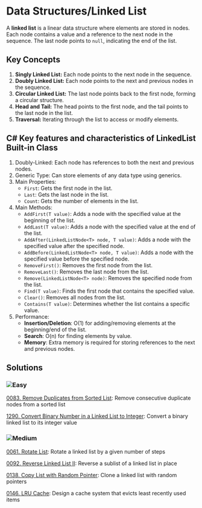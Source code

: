 # Data Structures/Linked List

A **linked list** is a linear data structure where elements are stored in nodes. Each node contains a value and a reference to the next node in the sequence. The last node points to `null`, indicating the end of the list.

## Key Concepts

1. **Singly Linked List:** Each node points to the next node in the sequence.
2. **Doubly Linked List:** Each node points to the next and previous nodes in the sequence.
3. **Circular Linked List:** The last node points back to the first node, forming a circular structure.
4. **Head and Tail:** The head points to the first node, and the tail points to the last node in the list.
5. **Traversal:** Iterating through the list to access or modify elements.

## C# Key features and characteristics of LinkedList<T> Built-in Class

1. Doubly-Linked: Each node has references to both the next and previous nodes.
2. Generic Type: Can store elements of any data type using generics.
3. Main Properties:
    - `First`: Gets the first node in the list.
    - `Last`: Gets the last node in the list.
    - `Count`: Gets the number of elements in the list.
4. Main Methods:
    - `AddFirst(T value)`: Adds a node with the specified value at the beginning of the list.
    - `AddLast(T value)`: Adds a node with the specified value at the end of the list.
    - `AddAfter(LinkedListNode<T> node, T value)`: Adds a node with the specified value after the specified node.
    - `AddBefore(LinkedListNode<T> node, T value)`: Adds a node with the specified value before the specified node.
    - `RemoveFirst()`: Removes the first node from the list.
    - `RemoveLast()`: Removes the last node from the list.
    - `Remove(LinkedListNode<T> node)`: Removes the specified node from the list.
    - `Find(T value)`: Finds the first node that contains the specified value.
    - `Clear()`: Removes all nodes from the list.
    - `Contains(T value)`: Determines whether the list contains a specific value.
5. Performance:
    - **Insertion/Deletion**: O(1) for adding/removing elements at the beginning/end of the list.
    - **Search**: O(n) for finding elements by value.
    - **Memory**: Extra memory is required for storing references to the next and previous nodes.

## Solutions

### ![Easy](https://img.shields.io/badge/Easy-46c6c2)

[0083. Remove Duplicates from Sorted List](/Data%20Structures%2FLinked%20List%2F0083.%20Remove%20Duplicates%20from%20Sorted%20List): Remove consecutive duplicate nodes from a sorted list

[1290. Convert Binary Number in a Linked List to Integer](/Data%20Structures%2FLinked%20List%2F1290.%20Convert%20Binary%20Number%20in%20a%20Linked%20List%20to%20Integer): Convert a binary linked list to its integer value

### ![Medium](https://img.shields.io/badge/Medium-fac31d)

[0061. Rotate List](/Data%20Structures%2FLinked%20List%2F0061.%20Rotate%20List): Rotate a linked list by a given number of steps

[0092. Reverse Linked List II](/Data%20Structures%2FLinked%20List%2F0092.%20Reverse%20Linked%20List%20II): Reverse a sublist of a linked list in place

[0138. Copy List with Random Pointer](/Data%20Structures%2FLinked%20List%2F0138.%20Copy%20List%20with%20Random%20Pointer): Clone a linked list with random pointers

[0146. LRU Cache](/Data%20Structures%2FLinked%20List%2F0146.%20LRU%20Cache): Design a cache system that evicts least recently used items
